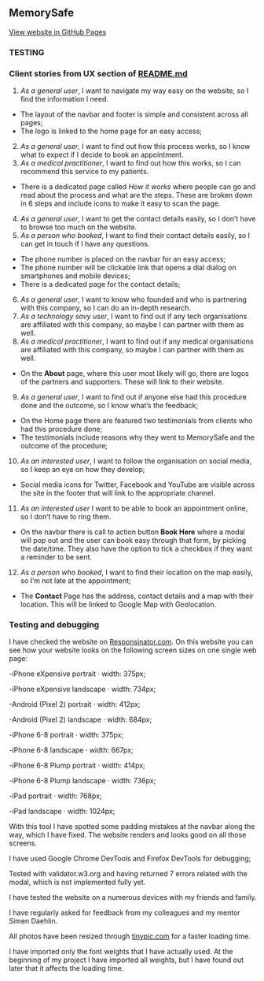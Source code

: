 ## MemorySafe
[View website in GitHub Pages](https://andreeaiosip.github.io/MemorySafe)

### TESTING
### Client stories from UX section of [README.md](README.md)
1.	*As a general user*, I want to navigate my way easy on the website, so I find the information I need.
- The layout of the navbar and footer is simple and consistent across all pages;
- The logo is linked to the home page for an easy access;

2.	*As a general user*, I want to find out how this process works, so I know what to expect if I decide to book an appointment. 
3.	*As a medical practitioner*, I want to find out how this works, so I can recommend this service to my patients.
- There is a dedicated page called *How it works* where people can go and read about the process and what are the steps. These are broken down in 6 steps and include icons to make it easy to scan the page.

4.	*As a general user*, I want to get the contact details easily, so I don’t have to browse too much on the website. 
5.	*As a person who booked*, I want to find their contact details easily, so I can get in touch if I have any questions.

- The phone number is placed on the navbar for an easy access;
- The phone number will be clickable link that opens a dial dialog on smartphones and mobile devices;
- There is a dedicated page for the contact details;

6.	*As a general user*, I want to know who founded and who is partnering with this company, so I can do an in-depth research.
7.	 *As a technology savy user*, I want to find out if any tech organisations are affiliated with this company, so maybe I can partner with them as well.
8.	*As a medical practitioner*, I want to find out if any medical organisations are affiliated with this company, so maybe I can partner with them as well.
- On the **About** page, where this user most likely will go, there are logos of the partners and supporters. These will link to their website.

9.	*As a general user*, I want to find out if anyone else had this procedure done and the outcome, so I know what’s the feedback;
- On the Home page there are featured two testimonials from clients who had this procedure done;
- The testimonials include reasons why they went to MemorySafe and the outcome of the procedure;

10.	*As an interested user*, I want to follow the organisation on social media, so I keep an eye on how they develop;
- Social media icons for Twitter, Facebook and YouTube are visible across the site in the footer that will link to the appropriate channel.

11.	*As an interested user* I want to be able to book an appointment online, so I don’t have to ring them. 
- On the navbar there is call to action button **Book Here** where a modal will pop out and the user can book easy through that form, by picking the date/time. They also have the option to tick a checkbox if they want a reminder to be sent.

12.	*As a person who booked*, I want to find their location on the map easily, so I’m not late at the appointment;
- The **Contact** Page has the address, contact details and a map with their location. This will be linked to Google Map with Geolocation. 

### Testing and debugging
I have checked the website on [Responsinator.com](www.responsinator.com). On this website you can see how your website looks on the following screen sizes on one single web page:

-iPhone eXpensive portrait · width: 375px;

-iPhone eXpensive landscape · width: 734px; 

-Android (Pixel 2) portrait · width: 412px;

-Android (Pixel 2) landscape · width: 684px;

-iPhone 6-8 portrait · width: 375px;

-iPhone 6-8 landscape · width: 667px;

-iPhone 6-8 Plump portrait · width: 414px;

-iPhone 6-8 Plump landscape · width: 736px;

-iPad portrait · width: 768px;

-iPad landscape · width: 1024px;

With this tool I have spotted some padding mistakes at the navbar along the way, which I have fixed. The website renders and looks good on all those screens.

I have used Google Chrome DevTools and Firefox DevTools for debugging;

Tested with validator.w3.org and having returned 7 errors related with the modal, which is not implemented fully yet.

I have tested the website on a numerous devices with my friends and family.

I have regularly asked for feedback from my colleagues and my mentor Simen Daehlin.

All photos have been resized through [tinypic.com](http://tinypic.com/) for a faster loading time.

I have imported only the font weights that I have actually used. At the beginning of my project I have imported all weights, but I have found out later that it affects the loading time.


